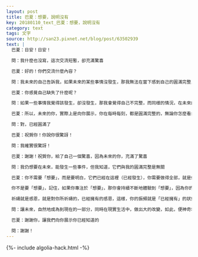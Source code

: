 ```yaml
---
layout: post
title: 巴夏：想要，說明沒有
key: 20180110_text_巴夏：想要，說明沒有
category: text
tags: 文字
source: http://san23.pixnet.net/blog/post/63502939
text: |
  巴夏：日安！日安！

  問：我什麼也沒寫，這次交流短暫，卻充滿驚喜

  巴夏：好的！你們交流什麼內容？

  問：我未來的自己告訴我，如果未來的某些事情沒發生，那我無法在當下感到自己的圓滿完整，當我活在當下，未來的我就會走向我，填補我那種，想要的若沒發生，就會覺得有所缺失的缺陷感

  巴夏：你感覺自己缺失了什麼呢？

  問：如果一些事情我覺得該發生，卻沒發生，那我會覺得自己不完整，而同樣的情況，在未來的我看來，自己時刻都是完整的，這一點，之前我還沒意識到，未來的我，跟我一起待在了一分鐘，把我完整了，我現在感覺自己非常的圓滿

  巴夏：所以，未來的你，實際上是向你展示，你在每時每刻，都是圓滿完整的，無論你怎麼看自己，你在每個當下，都是圓滿完整的

  問：對，已經圓滿了

  巴夏：祝賀你！你說你很驚訝！

  問：我確實很驚訝！

  巴夏：謝謝！祝賀你，給了自己一個驚喜，因為未來的你，充滿了驚喜

  問：我仍想要在未來，能發生一些事件，但我知道，它們與我的圓滿完整是無關

  巴夏：你不需要「想要」，而是要明白，它們已經在這裡（已經發生），你需要做得全部，就是像未來的你那樣去感覺，去行動，那你會在當下，越來越體驗到那個實相

  你不是要「想要」，記住，如果你專注於「想要」，那你會持續不斷地體驗到「想要」，因為你的主要能量都關注在「想要」上，如果你真的知道，你想要的，就存在於，此時此地，那你就能在當下體驗到，這就是為什麼我們總說：祈禱，是現在進行式（ing），不是我「想要」這個，而是「我有」這個！謝謝你！

  祈禱就是感恩，就是對你所祈禱的，已經擁有的感恩，這樣，你的振頻就是「已經擁有」的狀態，並開始真正融入、感受和體驗，它就在此時此刻！而不是在外面，要向你走來的，某個模糊不清的未來，明白嗎？

  問：讓未來，自然地成為到現在的一部分，同時在現實生活中，做出大的改變，如此，便神奇地將自己與未來連接在一起！謝謝！

  巴夏：謝謝你，讓我們向你展示你已經知道的

  問：謝謝！
---
```


{%- include algolia-hack.html -%}

